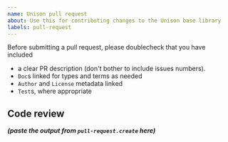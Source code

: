 ```yaml
---
name: Unison pull request
about: Use this for contributing changes to the Unison base library
labels: pull-request
---
```


Before submitting a pull request, please doublecheck that you have included

* a clear PR description (don't bother to include issues numbers).
* `Doc`s linked for types and terms as needed
* `Author` and `License` metadata linked
* `Test`s, where appropriate

## Code review

**_(paste the output from `pull-request.create` here)_**
